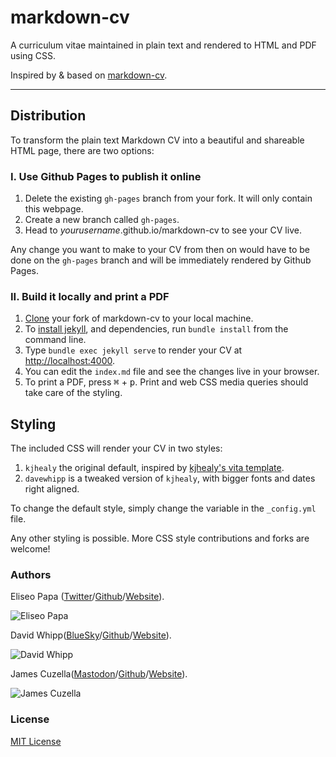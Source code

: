 # markdown-cv

A curriculum vitae maintained in plain text and rendered to HTML and PDF using
CSS.

Inspired by & based on [markdown-cv](http://elipapa.github.io/markdown-cv).

---

## Distribution

To transform the plain text Markdown CV into a beautiful and shareable HTML
page, there are two options:

### I. Use Github Pages to publish it online

1. Delete the existing `gh-pages` branch from your fork. It will only contain
   this webpage.
2. Create a new branch called `gh-pages`.
3. Head to *yourusername*.github.io/markdown-cv to see your CV live.

Any change you want to make to your CV from then on would have to be done on the
`gh-pages` branch and will be immediately rendered by Github Pages.

### II. Build it locally and print a PDF

1. [Clone](https://help.github.com/en/articles/cloning-a-repository) your fork
   of markdown-cv to your local machine.
2. To [install jekyll](https://jekyllrb.com/docs/installation/), and
   dependencies, run `bundle install` from the command line.
3. Type `bundle exec jekyll serve` to render your CV at <http://localhost:4000>.
4. You can edit the `index.md` file and see the changes live in your browser.
5. To print a PDF, press <kbd>⌘</kbd> + <kbd>p</kbd>. Print and web CSS media
   queries should take care of the styling.

## Styling

The included CSS will render your CV in two styles:

1. `kjhealy` the original default, inspired by [kjhealy's vita
template](https://github.com/kjhealy/kjh-vita).
2. `davewhipp` is a tweaked version of `kjhealy`, with bigger fonts and dates
  right aligned.

To change the default style, simply change the variable in the `_config.yml`
file.

Any other styling is possible. More CSS style contributions and forks are
welcome!

### Authors

Eliseo Papa ([Twitter](http://twitter.com/elipapa)/[Github](http://github.com/elipapa)/[Website](https://elipapa.github.io)).

![Eliseo Papa](https://s.gravatar.com/avatar/eae1f0c01afda2bed9ce9cb88f6873f6?s=100)

David Whipp([BlueSky](https://bsky.app/profile/davewhipp.bsky.social)/[Github](https://github.com/davewhipp)/[Website](https://davewhipp.github.io/)).

![David Whipp](https://s.gravatar.com/avatar/68a7f1b765487e51977eaadd57223ca3?s=100)

James Cuzella([Mastodon](https://mastodon.social/@TrinitronX)/[Github](https://github.com/trinitronx)/[Website](https://trinitronx.github.io/)).

![James Cuzella](https://s.gravatar.com/avatar/61dc7a3bba3fee09596c1e70fcc91b9c?s=100)

### License

[MIT License](https://github.com/elipapa/markdown-cv/blob/master/LICENSE)
